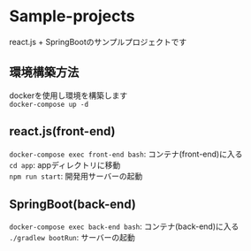 # Sample-projects 
react.js + SpringBootのサンプルプロジェクトです

## 環境構築方法
dockerを使用し環境を構築します  
`docker-compose up -d`

## react.js(front-end)
`docker-compose exec front-end bash`: コンテナ(front-end)に入る  
`cd app`: appディレクトリに移動  
`npm run start`: 開発用サーバーの起動

## SpringBoot(back-end)
`docker-compose exec back-end bash`: コンテナ(back-end)に入る  
`./gradlew bootRun`: サーバーの起動